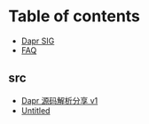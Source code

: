 # Table of contents

* [Dapr SIG](README.md)
* [FAQ](faq.md)

## src

* [Dapr 源码解析分享 v1](src/dapr-yuan-ma-jie-xi-fen-xiang-v1.md)
* [Untitled](src/untitled.md)

